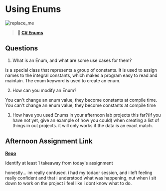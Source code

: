# Using Enums

![replace_me](https://codeworks.blob.core.windows.net/public/assets/img/illustrations/placeholder.svg)

> **📖 [C# Enums](https://codeworksacademy.com/fs-student-guide/resources/wk10/03-Enums)**

## Questions

1. What is an Enum, and what are some use cases for them?

is a special class that represents a group of constants. It is used to assign names to the integral constants, which makes​ a program easy to read and maintain. The enum keyword is used to create an enum.

2. How can you modify an Enum?

You can't change an enum value, they become constants at compile time. You can't change an enum value, they become constants at compile time

3. How have you used Enums in your afternoon lab projects this far?(if you have not yet, give an example of how you could)
when creating a list of things in out projects. it will only works if the data is an exact match.


## Afternoon Assignment Link

**[Repo](https://github.com/hannahprather/<ASSIGNMENT_REPO>)**

Identify at least 1 takeaway from today's assignment

honestly... im really confused. i had my todaor session, and i left feeling really confident and that i understood what was happening, nut when i sit down to work on the project i feel like i dont know what to do. 

